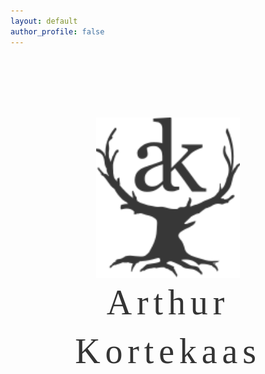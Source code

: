 ```yaml
---
layout: default
author_profile: false
---
```

<style>


.hero-bg {
  position: relative;
  width: 100%;
  height: calc(100vh - 88.8667px - 42.6333px);
  background: url('/assets/images/hero1.webp') center center/cover no-repeat;
  display: flex;
  flex-direction: column;      /* Add this line */
  align-items: center;
  justify-content: flex-start;
  overflow: hidden;
  padding-top: 7em;
}

.hero-logo {
  width: 100%;              /* Let it scale with the container */
  max-width: 230px;         /* Adjust as needed */
  max-height: 80vh;         /* Prevents logo from overflowing vertically */
  height: auto;
  z-index: 2;
}

/* Prevent horizontal scroll on the whole page */
body {
  overflow-x: hidden;
}

.page__footer {
  margin: 0;
}
@media (max-width: 140px) {
  .hero-bg {
    height: calc(100vh - 64.8667px - 30.9999px);
    padding-top: 3em;
  }
  .hero-logo {
    max-width: 280px;
  }
  .hero-name {
    font-size: 3rem;
    letter-spacing: 0.08em;
    margin-top: 0em;
    line-height: 1.2;
  }
}
</style>

<div class="hero-bg">
  <img class="hero-logo" src="/assets/images/makersmark343434.svg" alt="Logo">
  <div class="hero-name">Arthur Kortekaas</div>
</div>
<style>
.hero-name {
  margin-top: 0em;
  font-family: serif;
  font-size: 3.5rem;
  font-weight: 540;
  letter-spacing: 0.14em;    /* Increase space between letters */
  color: #343434;              /* Adjust color as needed */
  text-shadow: 0 0px 40px rgba(255,255,255,0.3); /* Optional: add some contrast */
  text-align: center;
  line-height: 1.4;
}
</style>